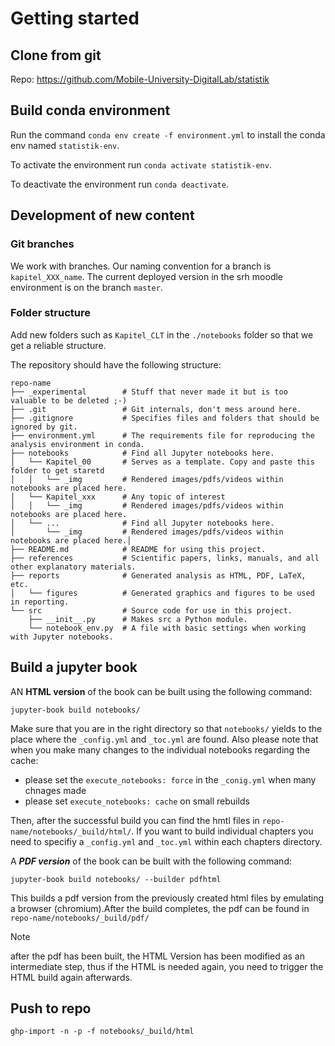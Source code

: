 # Getting started


## Clone from git 

Repo: https://github.com/Mobile-University-DigitalLab/statistik


## Build conda environment

Run the command `conda env create -f environment.yml` to install the conda env named `statistik-env`.

To activate the environment run `conda activate statistik-env`.

To deactivate the environment run `conda deactivate`.


## Development of new content

### Git branches 
We work with branches. Our naming convention for a branch is `kapitel_XXX_name`. The current deployed version in the srh moodle environment is
on the branch `master`. 

### Folder structure
Add new folders such as `Kapitel_CLT` in the `./notebooks` folder so that we get a reliable structure.

The repository should have the following structure:

    repo-name
    ├── _experimental        # Stuff that never made it but is too valuable to be deleted ;-)   
    ├── .git                 # Git internals, don't mess around here.
    ├── .gitignore           # Specifies files and folders that should be ignored by git.
    ├── environment.yml      # The requirements file for reproducing the analysis environment in conda. 
    ├── notebooks            # Find all Jupyter notebooks here.
    │   └── Kapitel_00       # Serves as a template. Copy and paste this folder to get staretd
    │   │   └── _img         # Rendered images/pdfs/videos within notebooks are placed here.
    │   └── Kapitel_xxx      # Any topic of interest
    │   │   └── _img         # Rendered images/pdfs/videos within notebooks are placed here.
    │   └── ...              # Find all Jupyter notebooks here.
    │       └── _img         # Rendered images/pdfs/videos within notebooks are placed here.│   
    ├── README.md            # README for using this project.
    ├── references           # Scientific papers, links, manuals, and all other explanatory materials.
    ├── reports              # Generated analysis as HTML, PDF, LaTeX, etc.
    │   └── figures          # Generated graphics and figures to be used in reporting.
    └── src                  # Source code for use in this project.
        ├── __init__.py      # Makes src a Python module.
        └── notebook_env.py  # A file with basic settings when working with Jupyter notebooks.
        
## Build a jupyter book

AN **HTML version** of the book can be built using the following command:

`jupyter-book build notebooks/` 

Make sure that you are in the right directory so that `notebooks/` yields to the place where the `_config.yml` and `_toc.yml` are found. Also please note that when you make many changes to the individual notebooks regarding the cache:

- please set the `execute_notebooks: force` in the `_conig.yml` when many chnages made
- please set `execute_notebooks: cache` on small rebuilds

Then, after the successful build you can find the hmtl files in `repo-name/notebooks/_build/html/`. If you want to build individual chapters you need to specifiy a `_config.yml` and `_toc.yml` within each chapters directory. 

A ***PDF version*** of the book can be built with the following command:

`jupyter-book build notebooks/ --builder pdfhtml`

This builds a pdf version from the previously created html files by emulating a browser (chromium).After the build completes, the pdf can be found in `repo-name/notebooks/_build/pdf/`

> [!NOTE]   
> after the pdf has been built, the HTML Version has been modified as an intermediate step, thus if the HTML is needed again, you need to trigger the HTML build again afterwards.
 
## Push to repo
`ghp-import -n -p -f notebooks/_build/html`